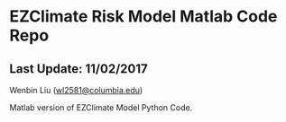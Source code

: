 # EZClimate Risk Model Matlab Code Repo
## Last Update: 11/02/2017
Wenbin Liu (wl2581@columbia.edu)

Matlab version of EZClimate Model Python Code.
